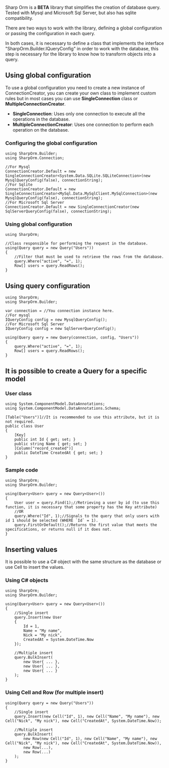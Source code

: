 Sharp Orm is a **BETA** library that simplifies the creation of database query. Tested with Mysql and Microsoft Sql Server, but also has sqlite compatibility.

There are two ways to work with the library, defining a global configuration or passing the configuration in each query.

In both cases, it is necessary to define a class that implements the interface "SharpOrm.Builder.IQueryConfig" in order to work with the database, this step is necessary for the library to know how to transform objects into a query.

## Using global configuration

To use a global configuration you need to create a new instance of ConnectionCreator, you can create your own class to implement custom rules but in most cases you can use **SingleConnection** class or **MultipleConnectionCreator**.

* **SingleConnection**: Uses only one connection to execute all the operations in the database.
* **MultipleConnectionCreator**: Uses one connection to perform each operation on the database.

### Configuring the global configuration
```CSharp
using SharpOrm.Builder;
using SharpOrm.Connection;

//For Mysql
ConnectionCreator.Default = new SingleConnectionCreator<System.Data.SQLite.SQLiteConnection>(new MysqlQueryConfig(false), connectionString);
//For Sqlite
ConnectionCreator.Default = new SingleConnectionCreator<MySql.Data.MySqlClient.MySqlConnection>(new MysqlQueryConfig(false), connectionString);
//For Microsoft Sql Server
ConnectionCreator.Default = new SingleConnectionCreator(new SqlServerQueryConfig(false), connectionString);
```

### Using global configuration
```CSharp
using SharpOrm;

//Class responsible for performing the request in the database.
using(Query query = new Query("Users"))
{
    //Filter that must be used to retrieve the rows from the database.
    query.Where("active", "=", 1);
    Row[] users = query.ReadRows();
}
```

## Using query configuration

```CSharp
using SharpOrm;
using SharpOrm.Builder;

var connection = //You connection instance here.
//For mysql
IQueryConfig config = new MysqlQueryConfig();
//For Microsoft Sql Server
IQueryConfig config = new SqlServerQueryConfig();

using(Query query = new Query(connection, config, "Users"))
{
    query.Where("active", "=", 1);
    Row[] users = query.ReadRows();
}
```

## It is possible to create a Query for a specific model
### User class
```CSharp
using System.ComponentModel.DataAnnotations;
using System.ComponentModel.DataAnnotations.Schema;

[Table("Users")]//It is recommended to use this attribute, but it is not required.
public class User
{
    [Key]
    public int Id { get; set; }
    public string Name { get; set; }
    [Column("record_created")]
    public DateTime CreatedAt { get; set; }
}
```
### Sample code

```CSharp
using SharpOrm;
using SharpOrm.Builder;

using(Query<User> query = new Query<User>())
{
    User user = query.Find(1);//Retrieving a user by id (to use this function, it is necessary that some property has the Key attribute)
    //OR
    query.Where("Id", 1);//Signals to the query that only users with id 1 should be selected (WHERE `Id` = 1).
    query.FirstOrDefault();//Returns the first value that meets the specifications, or returns null if it does not.
}
```

## Inserting values

It is possible to use a C# object with the same structure as the database or use Cell to insert the values.

### Using C# objects

```CSharp
using SharpOrm;
using SharpOrm.Builder;

using(Query<User> query = new Query<User>())
{
    //Single insert
    query.Insert(new User
    {
        Id = 1,
        Name = "My name",
        Nick = "My nick",
        CreatedAt = System.DateTime.Now
    });

    //Multiple insert
    query.BulkInsert(
        new User{ ... },
        new User{ ... },
        new User{ ... }
    );
}
```

### Using Cell and Row (for multiple insert)

```CSharp
using(Query query = new Query("Users"))
{
    //Single insert
    query.Insert(new Cell("Id", 1), new Cell("Name", "My name"), new Cell("Nick", "My nick"), new Cell("CreatedAt", System.DateTime.Now));

    //Multiple insert
    query.BulkInsert(
        new Row(new Cell("Id", 1), new Cell("Name", "My name"), new Cell("Nick", "My nick"), new Cell("CreatedAt", System.DateTime.Now)),
        new Row(...),
        new Row(...)
    );
}
```